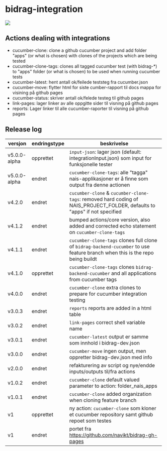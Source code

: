 # bidrag-integration
![](https://github.com/navikt/bidrag-integration/workflows/build%20actions/badge.svg)

## Actions dealing with integrations

- cucumber-clone: clone a github cucumber project and add folder "apps" (or what is chosen) with clones of the projects which are being tested
- cucumber-clone-tags: clones all tagged cucumber test (with bidrag-*) to "apps" folder (or what is chosen) to be used when running cucumber tests
- cucumber-latest: hent antall ok/feilede teststeg fra cucumber.json
- cucumber-move: flytter html for siste cumber-rapport til docs mappa for visining på github pages
- cucumber-status: skriver antall ok/felede testeg til github pages
- link-pages: lager linker av alle oppgitte sider til visning på github pages
- reports: Lager linker til alle cucumber-raporter til visning på github pages

## Release log

versjon | endringstype | beskrivelse
---|---|---
v5.0.0-alpha | opprettet | `input-json`: lager json (default: integrationInput.json) som input for funksjonelle tester
v5.0.0-alpha | endret | `cucumber-clone-tags`: alle "tagga" nais-applikasjoner er å finne som output fra denne actionen
v4.2.0 | endret | `cucumber-clone` & `cucumber-clone-tags`: removed hard coding of NAIS_PROJECT_FOLDER, defaults to "apps" if not specified
v4.1.2 | endret | bumped actions/core version, also added and corrected echo statement on `cucumber-clone-tags`
v4.1.1 | endret | `cucumber-clone-tags` clones full clone of `bidrag-backend-cucumber` to use feature branch when this is the repo being buildt
v4.1.0 | opprettet | `cucumber-clone-tags` clones `bidrag-backend-cucumber` and all applications from cucumber tags
v4.0.0 | endret | `cucumber-clone` extra clones to prepare for cucumber integration testing 
v3.0.3 | endret | `reports` reports are added in a html table
v3.0.2 | endret | `link-pages` correct shell variable name
v3.0.1 | endret | `cucumber-latest` output er samme som innhold i bidrag-dev.json
v3.0.0 | endret | `cucumber-move` ingen output, men oppretter bidrag-dev.json med info
v2.0.0 | endret | refakturering av script og nye/endde inputs/outputs til/fra actions
v1.0.2 | endret | `cucumber-clone` default valued parameter to action: folder_nais_apps
v1.0.1 | endret | `cucumber-clone` added organization when cloning feature branch
v1 | opprettet | ny action: `cucumber-clone` som kloner et cucumber repository samt github repoet som testes
v1 | endret | portet fra https://github.com/navikt/bidrag-gh-pages
